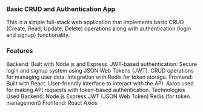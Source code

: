 ### Basic CRUD and Authentication App
This is a simple full-stack web application that implements basic CRUD (Create, Read, Update, Delete) operations along with authentication (login and signup) functionality.

### Features
Backend: Built with Node.js and Express.
JWT-based authentication: Secure login and signup system using JSON Web Tokens (JWT).
CRUD operations for managing user data.
Integration with Redis for token storage.
Frontend: Built with React.
User-friendly interface to interact with the API.
Axios used for making API requests with token-based authentication.
Technologies Used
Backend:
Node.js
Express
JWT (JSON Web Token)
Redis (for token management)
Frontend:
React
Axios
